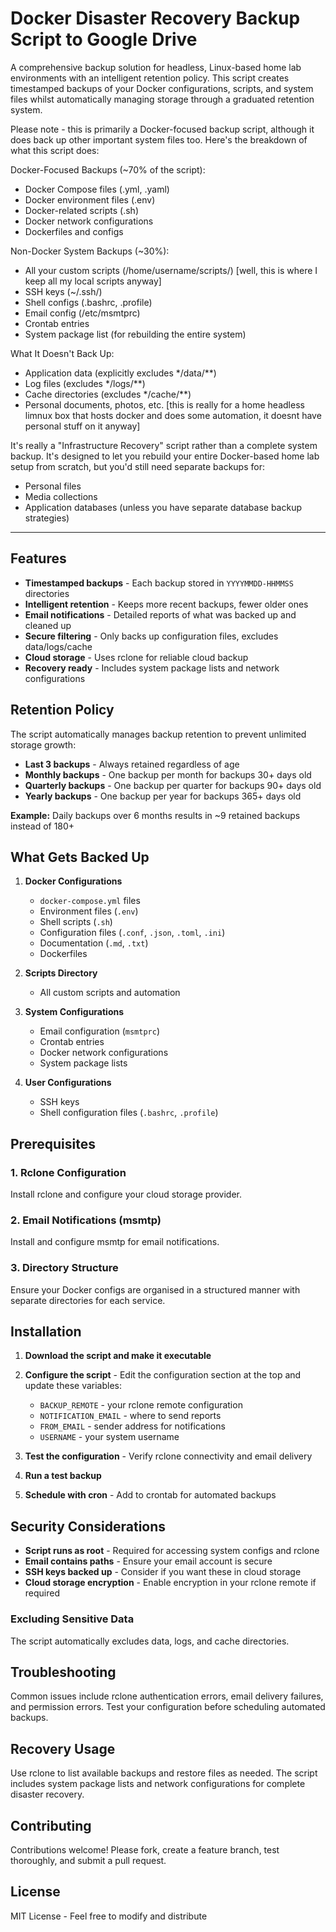 # Docker Disaster Recovery Backup Script to Google Drive

A comprehensive backup solution for headless, Linux-based home lab environments with an intelligent retention policy. This script creates timestamped backups of your Docker configurations, scripts, and system files whilst automatically managing storage through a graduated retention system.

Please note - this is primarily a Docker-focused backup script, although it does back up other important system files too. 
Here's the breakdown of what this script does:

Docker-Focused Backups (~70% of the script):

- Docker Compose files (.yml, .yaml)
- Docker environment files (.env)
- Docker-related scripts (.sh)
- Docker network configurations
- Dockerfiles and configs

Non-Docker System Backups (~30%):

- All your custom scripts (/home/username/scripts/) [well, this is where I keep all my local scripts anyway]
- SSH keys (~/.ssh/)
- Shell configs (.bashrc, .profile)
- Email config (/etc/msmtprc)
- Crontab entries
- System package list (for rebuilding the entire system)

What It Doesn't Back Up:

- Application data (explicitly excludes */data/**)
- Log files (excludes */logs/**)
- Cache directories (excludes */cache/**)
- Personal documents, photos, etc. [this is really for a home headless limnux box that hosts docker and does some automation, it doesnt have personal stuff on it anyway]

It's really a "Infrastructure Recovery" script rather than a complete system backup. It's designed to let you rebuild your entire Docker-based home lab setup from scratch, but you'd still need separate backups for:

- Personal files
- Media collections
- Application databases (unless you have separate database backup strategies)

------

## Features

- **Timestamped backups** - Each backup stored in `YYYYMMDD-HHMMSS` directories
- **Intelligent retention** - Keeps more recent backups, fewer older ones
- **Email notifications** - Detailed reports of what was backed up and cleaned up
- **Secure filtering** - Only backs up configuration files, excludes data/logs/cache
- **Cloud storage** - Uses rclone for reliable cloud backup
- **Recovery ready** - Includes system package lists and network configurations

## Retention Policy

The script automatically manages backup retention to prevent unlimited storage growth:

- **Last 3 backups** - Always retained regardless of age
- **Monthly backups** - One backup per month for backups 30+ days old
- **Quarterly backups** - One backup per quarter for backups 90+ days old
- **Yearly backups** - One backup per year for backups 365+ days old

**Example:** Daily backups over 6 months results in ~9 retained backups instead of 180+


## What Gets Backed Up

1. **Docker Configurations**
   - `docker-compose.yml` files
   - Environment files (`.env`)
   - Shell scripts (`.sh`)
   - Configuration files (`.conf`, `.json`, `.toml`, `.ini`)
   - Documentation (`.md`, `.txt`)
   - Dockerfiles

2. **Scripts Directory**
   - All custom scripts and automation

3. **System Configurations**
   - Email configuration (`msmtprc`)
   - Crontab entries
   - Docker network configurations
   - System package lists

4. **User Configurations**
   - SSH keys
   - Shell configuration files (`.bashrc`, `.profile`)
  

## Prerequisites

### 1. Rclone Configuration
Install rclone and configure your cloud storage provider.

### 2. Email Notifications (msmtp)
Install and configure msmtp for email notifications.

### 3. Directory Structure
Ensure your Docker configs are organised in a structured manner with separate directories for each service.


## Installation

1. **Download the script and make it executable**

2. **Configure the script** - Edit the configuration section at the top and update these variables:
   - `BACKUP_REMOTE` - your rclone remote configuration
   - `NOTIFICATION_EMAIL` - where to send reports
   - `FROM_EMAIL` - sender address for notifications
   - `USERNAME` - your system username

3. **Test the configuration** - Verify rclone connectivity and email delivery

4. **Run a test backup**

5. **Schedule with cron** - Add to crontab for automated backups


## Security Considerations

- **Script runs as root** - Required for accessing system configs and rclone
- **Email contains paths** - Ensure your email account is secure
- **SSH keys backed up** - Consider if you want these in cloud storage
- **Cloud storage encryption** - Enable encryption in your rclone remote if required

### Excluding Sensitive Data
The script automatically excludes data, logs, and cache directories.

## Troubleshooting

Common issues include rclone authentication errors, email delivery failures, and permission errors. Test your configuration before scheduling automated backups.

## Recovery Usage

Use rclone to list available backups and restore files as needed. The script includes system package lists and network configurations for complete disaster recovery.

## Contributing

Contributions welcome! Please fork, create a feature branch, test thoroughly, and submit a pull request.

## License

MIT License - Feel free to modify and distribute

